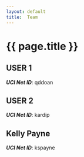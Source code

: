 ```yaml
---
layout: default
title:  Team
---
```


# {{ page.title }}


## USER 1
***UCI Net ID***: qddoan

## USER 2
***UCI Net ID***: kardip

## Kelly Payne
***UCI Net ID***: kspayne
